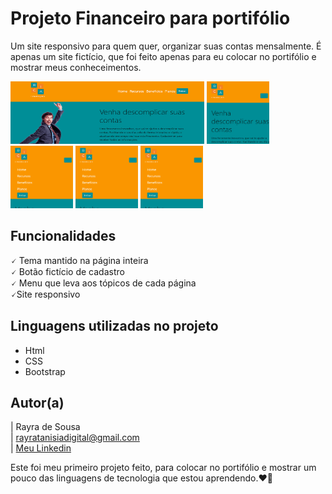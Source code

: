 # Projeto Financeiro para portifólio

Um site responsivo para quem quer, organizar suas contas mensalmente. É apenas um site fictício, que foi feito apenas para eu colocar no portifólio e mostrar meus conheceimentos.

<p aligns="center"> <img src="gif/Animação1.gif" width="310" height="100">  <img src="gif/Animação2.gif" width="100" height="100"> <img src="gif/Animação3.gif" width="100" height="100">  <img src="gif/Animação4.gif" width="100" height="100"> <img src="gif/Animação5.gif" width="100" height="100"> </p>

## Funcionalidades

🗸 Tema mantido na página inteira <br>
🗸 Botão fictício de cadastro <br>
🗸 Menu que leva aos tópicos de cada página<br>
🗸Site responsivo<br>


## Linguagens utilizadas no projeto
* Html
* CSS
* Bootstrap

## Autor(a)

| Rayra de Sousa <br>
| rayratanisiadigital@gmail.com<br>
| [Meu Linkedin](https://www.linkedin.com/in/rayra-tanisia-sousa-624578204/)

Este foi meu primeiro projeto feito, para colocar no portifólio e mostrar um pouco das linguagens de tecnologia que estou aprendendo.❤️🚧
